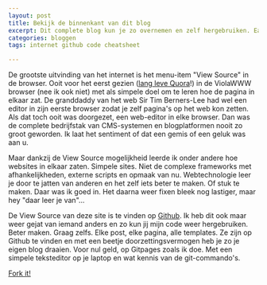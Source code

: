```yaml
---
layout: post
title: Bekijk de binnenkant van dit blog
excerpt: Dit complete blog kun je zo overnemen en zelf hergebruiken. Easy. 
categories: bloggen
tags: internet github code cheatsheet

---
```


De grootste uitvinding van het internet is het menu-item "View Source" in de browser. Ooit voor het eerst gezien ([lang leve Quora](https://www.quora.com/Who-came-up-with-view-source-in-browsers)!) in de ViolaWWW browser (nee ik ook niet) met als simpele doel om te leren hoe de pagina in elkaar zat. De granddaddy van het web Sir Tim Berners-Lee had wel een editor in zijn eerste browser zodat je zelf pagina's op het web kon zetten. Als dat toch ooit was doorgezet, een web-editor in elke browser. Dan was de complete bedrijfstak van CMS-systemen en blogplatformen nooit zo groot geworden. Ik laat het sentiment of dat een gemis of een geluk was aan u. 

Maar dankzij de View Source mogelijkheid leerde ik onder andere hoe websites in elkaar zaten. Simpele sites. Niet de complexe frameworks met afhankelijkheden, externe scripts en opmaak van nu. Webtechnologie leer je door te jatten van anderen en het zelf iets beter te maken. Of stuk te maken. Daar was ik goed in. Het daarna weer fixen bleek nog lastiger, maar hey "daar leer je van"...

De View Source van deze site is te vinden op [Github](https://github.com/frankmeeuwsen/frankmeeuwsen.github.io). Ik heb dit ook maar weer gejat van iemand anders en zo kun jij mijn code weer hergebruiken. Beter maken. Graag zelfs. Elke post, elke pagina, alle templates. Ze zijn op Github te vinden en met een beetje doorzettingsvermogen heb je zo je eigen blog draaien. Voor nul geld, op Gitpages zoals ik doe. Met een simpele teksteditor op je laptop en wat kennis van de git-commando's. 

[Fork it!](https://github.com/frankmeeuwsen/frankmeeuwsen.github.io) 